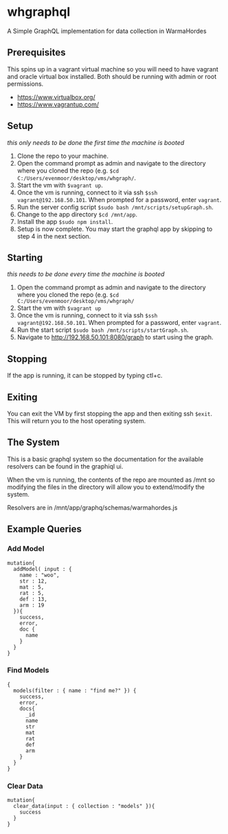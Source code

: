 # whgraphql
A Simple GraphQL implementation for data collection in WarmaHordes

## Prerequisites
This spins up in a vagrant virtual machine so you will need to have vagrant and oracle virtual box installed. Both should be running with admin or root permissions.

- https://www.virtualbox.org/
- https://www.vagrantup.com/

## Setup
_this only needs to be done the first time the machine is booted_
1. Clone the repo to your machine.
1. Open the command prompt as admin and navigate to the directory where you cloned the repo (e.g. `$cd C:/Users/evenmoor/desktop/vms/whgraph/`.
1. Start the vm with `$vagrant up`.
1. Once the vm is running, connect to it via ssh `$ssh vagrant@192.168.50.101`. When prompted for a password, enter `vagrant`.
1. Run the server config script `$sudo bash /mnt/scripts/setupGraph.sh`.
1. Change to the app directory `$cd /mnt/app`.
1. Install the app `$sudo npm install`.
1. Setup is now complete. You may start the graphql app by skipping to step 4 in the next section.

## Starting
_this needs to be done every time the machine is booted_
1. Open the command prompt as admin and navigate to the directory where you cloned the repo (e.g. `$cd C:/Users/evenmoor/desktop/vms/whgraph/`
1. Start the vm with `$vagrant up`
1. Once the vm is running, connect to it via ssh `$ssh vagrant@192.168.50.101`. When prompted for a password, enter `vagrant`.
1. Run the start script `$sudo bash /mnt/scripts/startGraph.sh`.
1. Navigate to http://192.168.50.101:8080/graph to start using the graph.

## Stopping
If the app is running, it can be stopped by typing ctl+c. 

## Exiting
You can exit the VM by first stopping the app and then exiting ssh `$exit`. This will return you to the host operating system.

## The System
This is a basic graphql system so the documentation for the available resolvers can be found in the graphiql ui.

When the vm is running, the contents of the repo are mounted as /mnt so modifying the files in the directory will allow you to extend/modify the system.

Resolvers are in /mnt/app/graphq/schemas/warmahordes.js

## Example Queries
### Add Model
```
mutation{
  addModel( input : {
    name : "woo",
    str : 12,
    mat : 5,
    rat : 5,
    def : 13,
    arm : 19
  }){
    success,
    error,
    doc {
      name
    }
  }
}
```

### Find Models
```
{
  models(filter : { name : "find me?" }) {
    success,
    error,
    docs{
      _id
      name
      str
      mat
      rat
      def
      arm
    }
  }
}
```

### Clear Data
```
mutation{
  clear_data(input : { collection : "models" }){
    success
  }
}
```

